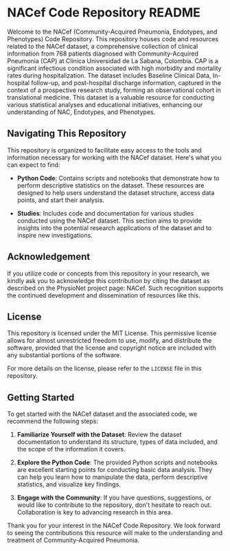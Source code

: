 # NACef Code Repository README

Welcome to the NACef (Community-Acquired Pneumonia, Endotypes, and Phenotypes) Code Repository. This repository houses code and resources related to the NACef dataset, a comprehensive collection of clinical information from 768 patients diagnosed with Community-Acquired Pneumonia (CAP) at Clinica Universidad de La Sabana, Colombia. CAP is a significant infectious condition associated with high morbidity and mortality rates during hospitalization. The dataset includes Baseline Clinical Data, In-hospital follow-up, and post-hospital discharge information, captured in the context of a prospective research study, forming an observational cohort in translational medicine. This dataset is a valuable resource for conducting various statistical analyses and educational initiatives, enhancing our understanding of NAC, Endotypes, and Phenotypes.

## Navigating This Repository

This repository is organized to facilitate easy access to the tools and information necessary for working with the NACef dataset. Here's what you can expect to find:

- **Python Code**: Contains scripts and notebooks that demonstrate how to perform descriptive statistics on the dataset. These resources are designed to help users understand the dataset structure, access data points, and start their analysis.

- **Studies**: Includes code and documentation for various studies conducted using the NACef dataset. This section aims to provide insights into the potential research applications of the dataset and to inspire new investigations.

## Acknowledgement

If you utilize code or concepts from this repository in your research, we kindly ask you to acknowledge this contribution by citing the dataset as described on the PhysioNet project page: NACef. Such recognition supports the continued development and dissemination of resources like this.

## License

This repository is licensed under the MIT License. This permissive license allows for almost unrestricted freedom to use, modify, and distribute the software, provided that the license and copyright notice are included with any substantial portions of the software.

For more details on the license, please refer to the `LICENSE` file in this repository.

## Getting Started

To get started with the NACef dataset and the associated code, we recommend the following steps:

1. **Familiarize Yourself with the Dataset**: Review the dataset documentation to understand its structure, types of data included, and the scope of the information it covers.

2. **Explore the Python Code**: The provided Python scripts and notebooks are excellent starting points for conducting basic data analysis. They can help you learn how to manipulate the data, perform descriptive statistics, and visualize key findings.

3. **Engage with the Community**: If you have questions, suggestions, or would like to contribute to the repository, don't hesitate to reach out. Collaboration is key to advancing research in this area.

Thank you for your interest in the NACef Code Repository. We look forward to seeing the contributions this resource will make to the understanding and treatment of Community-Acquired Pneumonia.
